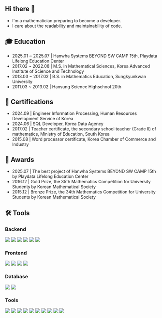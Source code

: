 ## Hi there 👋
- I'm a mathematician preparing to become a developer.
- I care about the readability and maintainability of code.

## 🎓 Education
- 2025.01 ~ 2025.07 | Hanwha Systems BEYOND SW CAMP 15th, Playdata Lifelong Education Center
- 2017.02 ~ 2022.08 | M.S. in Mathematical Sciences, Korea Advanced Institute of Science and Technology
- 2013.03 ~ 2017.02 | B.S. in Mathematics Education, Sungkyunkwan University
- 2011.03 ~ 2013.02 | Hansung Science Highschool 20th

## 🪪 Certifications
- 2024.09 | Engineer Information Processing, Human Resources Development Service of Korea <!-- HRDK -->
- 2024.06 | SQL Developer, Korea Data Agency <!-- KDATA -->
- 2017.02 | Teacher certificate, the secondary school teacher (Grade II) of mathematics,
Ministry of Education, South Korea
- 2015.08 | Word processor certificate, Korea Chamber of Commerce and Industry <!-- KCCI -->

## 🏅 Awards
-  2025.07 | The best project of Hanwha Systems BEYOND SW CAMP 15th by Playdata Lifelong Education Center
-  2016.12 | Gold Prize, the 35th Mathematics Competition for University Students by Korean Mathematical Society
-  2015.12 | Bronze Prize, the 34th Mathematics Competition for University Students by Korean Mathematical Society

## 🛠️ Tools
<!--
<div align="center">
  <img src="https://github-readme-stats.vercel.app/api/top-langs/?username=devyujinjeong&layout=compact" />
</div>
-->

### Backend
<div>
  <img src="https://img.shields.io/badge/Java-F05032?style=flat&logo=openjdk&logoColor=white" />
  <img src="https://img.shields.io/badge/Spring%20Boot-6DB33F?style=flat&logo=SpringBoot&logoColor=white" />
  <img src="https://img.shields.io/badge/Spring%20Security-6DB33F?style=flat&logo=springsecurity&logoColor=white" />
  <img src="https://img.shields.io/badge/Spring%20Data%20JPA-6DB33F?style=flat&logo=Hibernate&logoColor=white" />
  <img src="https://img.shields.io/badge/Junit5-25A162?style=flat&logo=JUnit5&logoColor=white" />
  <img src="https://img.shields.io/badge/Python-3776AB?style=flat&logo=Python&logoColor=white" />
</div>

### Frontend
<div>
  <img src="https://img.shields.io/badge/HTML5-E34F26?style=flat&logo=html5&logoColor=white" />
  <img src="https://img.shields.io/badge/CSS3-1572B6?style=flat&logo=css3&logoColor=white" />
  <img src="https://img.shields.io/badge/JavaScript-F7DF1E?style=flat&logo=javascript&logoColor=black" />
  <img src="https://img.shields.io/badge/Vue.js-4FC08D?style=flat&logo=vue.js&logoColor=white" />
</div>

### Database
<div>
  <img src="https://img.shields.io/badge/SQL-4F5B93?style=flat&logo=databricks&logoColor=white" />
  <img src="https://img.shields.io/badge/MariaDB-003545?style=flat&logo=MariaDB&logoColor=white" />
  <!--
  <img src="https://img.shields.io/badge/Oracle-F80000?style=flat&logo=Oracle&logoColor=white" />
  <img src="https://img.shields.io/badge/Redis-DC382D?style=flat&logo=redis&logoColor=white" />
  -->
</div>

### Tools
<div>
  <img src="https://img.shields.io/badge/Git-F05032?style=flat&logo=Git&logoColor=white" />
  <img src="https://img.shields.io/badge/GitHub-181717?style=flat&logo=GitHub&logoColor=white" />
  <img src="https://img.shields.io/badge/Postman-FF6C37?style=flat&logo=Postman&logoColor=white" />
  <img src="https://img.shields.io/badge/Notion-000000?style=flat&logo=Notion&logoColor=white" />
  <img src="https://img.shields.io/badge/Figma-F24E1E?style=flat&logo=Figma&logoColor=white" />
  <img src="https://img.shields.io/badge/Miro-050038?style=flat&logo=Miro&logoColor=white" />
  <img src="https://img.shields.io/badge/Google Sheets-34A853?style=flat&logo=google-sheets&logoColor=white" />
  <img src="https://img.shields.io/badge/Discord-5865F2?style=flat&logo=discord&logoColor=white" />
  <img src="https://img.shields.io/badge/Intellij%20IDEA-2C2255?style=flat&logo=Intellij%20IDEA&logoColor=white" />
  <img src="https://img.shields.io/badge/Pycharm-21D789?style=flat&logo=Pycharm&logoColor=white" />
</div>

<!--
#### DevOps
<div>
  <img src="https://img.shields.io/badge/Docker-2496ED?style=flat&logo=docker&logoColor=white" />
  <img src="https://img.shields.io/badge/Kubernetes-326CE5?style=flat&logo=kubernetes&logoColor=white" />
  <img src="https://img.shields.io/badge/ArgoCD-EF7B4D?style=flat&logo=Argo&logoColor=white" />
  <img src="https://img.shields.io/badge/Jenkins-D24939?style=flat&logo=Jenkins&logoColor=white" />
  <img src="https://img.shields.io/badge/GitHub%20Actions-2088FF?style=flat&logo=GitHub-Actions&logoColor=white" />
</div>
-->

<!--
**mijuckboon/mijuckboon** is a ✨ _special_ ✨ repository because its `README.md` (this file) appears on your GitHub profile.

Here are some ideas to get you started:


<br>



<br>

## 👨🏻‍💻 Project Summary
- **2023.08 ~ 2023.09 ☕**  [OSCA](https://github.com/devyujinjeong/spring-osca)
    - 스터디 매칭 및 커뮤니티 기반 학습 습관 형성 플랫폼
    - 원하는 조건의 카페에서 스터디를 찾고, 참여하거나 모집 가능
    - Spring Boot 기반의 카페 즐겨찾기 기능 및 UI 설계, 프로젝트 진행 총괄(팀장)

- **2025.03 ~ 2025.05 📕** Book적Book적 [BE](https://github.com/devyujinjeong/jamjam-bookjeokbookjeok-BE), [FE](https://github.com/devyujinjeong/jamjam-bookjeokbookjeok-FE)
  - 책 검색, 구매, 리뷰, 커뮤니티를 통합한 독서 플랫폼
  - 팔로우/팔로워 기능 및 관심 작가/도서 백엔드(Spring Boot)와 프론트엔드(Vue.js) 개발, Gmail SMTP 연동으로 비밀번호 재설정 기능 구현, MSA 구조 설정

- **2025.05 ~ 2025.05  🧠** [NBTI](https://github.com/devyujinjeong/DAO-NBTI)
    - 인지 과학 기반의 두뇌 검사 및 훈련 플랫폼
    - 웩슬러 지능검사를 재해석하여 사고력 중심의 뇌 트레이닝 서비스 제공
    - 검사 기능 백엔드(Spring Boot)와 프론트엔드(Vue.js) 개발, ChatGPT 통한 검사 결과 피드백 제공(Spring Boot에 Chat Gpt API 연결), Docker Compose 기반 로그 환경 구축, 팀 시연 주도 및 부트캠프 대상 발표
    
- **2025.05 ~ 2025.07  👤** [Momentum](https://github.com/devyujinjeong/DAO-Momentum)
    - HR 데이터 기반, 구성원의 퇴사 가능성 예측 시스템
    - 결재 프로세스 백엔드(Spring Boot)와 프론트엔드(Vue.js) 개발, Naver OCR API 연동 비용 처리 자동화, 근속 전망 분석 모델 설계 및 Python 기반 점수 검증 , 발표 자료 작성 및 발표
    - Spring Boot + K8s + AWS 인프라 전반을 구성하고 GitHub Actions로 CI/CD 적용
    - 한화시스템 Beyond SW Camp 15기 최우수 프로젝트(1위) 선정
    - 배포 주소 : https://momentum-dao.site/intro
 
<br>

## ✨ Github & Algorithm
<table align="center">
  <tr>
    <td align="center">
      <img src="https://github-readme-stats.vercel.app/api?username=devyujinjeong&show_icons=true&theme=vue" width="400px"/>
    </td>
    <td align="center">
      <img src="http://mazassumnida.wtf/api/v2/generate_badge?boj=dbwls89173" width="400px"/>
    </td>
  </tr>
</table>

- 🔭 I’m currently working on ...
- 🌱 I’m currently learning ...
- 👯 I’m looking to collaborate on ...
- 🤔 I’m looking for help with ...
- 💬 Ask me about ...
- 📫 How to reach me: ...
- 😄 Pronouns: ...
- ⚡ Fun fact: ...
-->

